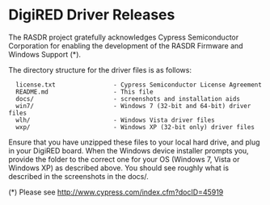 # DigiRED Driver Releases

The RASDR project gratefully acknowledges Cypress Semiconductor Corporation for enabling the development of the RASDR Firmware and Windows Support (*).

The directory structure for the driver files is as follows:

      license.txt                - Cypress Semiconductor License Agreement
      README.md                  - This file
      docs/                      - screenshots and installation aids
      win7/                      - Windows 7 (32-bit and 64-bit) driver files
      wlh/                       - Windows Vista driver files
      wxp/                       - Windows XP (32-bit only) driver files

Ensure that you have unzipped these files to your local hard drive, and plug in your DigiRED board.  When the Windows device installer prompts you, provide the folder to the correct one for your OS (Windows 7, Vista or Windows XP) as described above.  You should see roughly what is described in the screenshots in the docs/.

(*) Please see http://www.cypress.com/index.cfm?docID=45919
